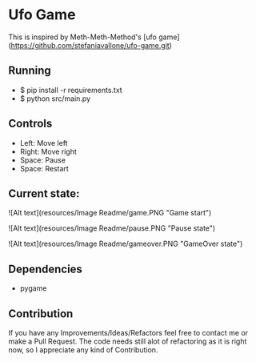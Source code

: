 # Ufo Game

This is inspired by Meth-Meth-Method's [ufo game] (https://github.com/stefaniavallone/ufo-game.git)

## Running

* $ pip install -r requirements.txt
* $ python src/main.py


## Controls

* Left: Move left  
* Right: Move right  
* Space: Pause  
* Space: Restart

## Current state:
![Alt text](resources/Image Readme/game.PNG "Game start")


![Alt text](resources/Image Readme/pause.PNG "Pause state")


![Alt text](resources/Image Readme/gameover.PNG "GameOver state")

## Dependencies	
* pygame	

## Contribution

If you have any Improvements/Ideas/Refactors feel free to contact me or make a Pull Request.
The code needs still alot of refactoring as it is right now, so I appreciate any kind of Contribution.
